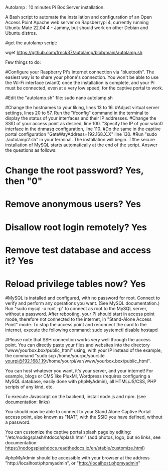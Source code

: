 Autolamp : 10 minutes Pi Box Server installation.


A Bash script to automate the installation and configuration of an Open Access Point Apache web server on Rapsberrypi 4, currently running Ubuntu Mate 22.04 4 - Jammy, but should work on other Debian and Ubuntu distros.

#get the autolamp script:

wget https://github.com/frnck37/autolamp/blob/main/autolamp.sh

Few things to do:

#Configure your Raspberry Pi's internet connection via "bluetooth". The easiest way is to share your phone's connection. You won't be able to use the Wi-Fi interface (wlan0) once the installation is complete, and your Pi must be connected, even at a very low speed, for the captive portal to work.

#Edit the "autolamp.sh" file:
sudo nano autolamp.sh

#Change the hostnames to your liking, lines 13 to 16.
#Adjust virtual server settings, lines 20 to 57. Run the "ifconfig" command in the terminal to display the status of your interfaces and their IP addresses.
#Change the SSID of your access point as desired, line 100.
"Specify the IP of your wlan0 interface in the dnmasq configuration, line 110.
#Do the same in the captive portal configuration "GateWayAddress=192.168.X.X" line 130.
#Run "sudo ./autolamp2.sh" in your terminal. The installation will begin.
T#he secure installation of MySQL starts automatically at the end of the script. Answer the questions as follows:

# Change the root password? Yes, then "0"
# Remove anonymous users? Yes
# Disallow root login remotely? Yes
# Remove test database and access it? Yes
# Reload privilege tables now? Yes

#MySQL is installed and configured, with no password for root. Connect to verify and perform any operations you want. (See MySQL documentation.)
Run "sudo mysql -u root -p" to connect as root to the MySQL server, without a password.
After rebooting, your Pi should start in access point mode, therefore not connected to the internet, in "Stand-Alone Access Point" mode. To stop the access point and reconnect the card to the internet, execute the following command:
sudo systemctl disable hostapd

#Please note that SSH connection works very well through the access point. You can directly paste your files and websites into the directory "www/yourbox.box/public_html" using, with your IP instead of the example, the command "sudo scp /home/yourpc/yoursite yourpi@192.168.1.19:/home/yourpi/var/www/yourbox.box/public_html".

You can host whatever you want, it's your server, and your internet! For example, blogs or CMS like PluxMl, Wordpress (requires configuring a MySQL database, easily done with phpMyAdmin), all HTML/JS/CSS, PHP scripts of any kind, etc. 

To execute Javascript on the backend, install node.js and npm. (see documentation: links)

You should now be able to connect to your Stand Alone Captive Portal access point, also known as "NAT", with the SSID you have defined, without a password.

You can customize the captive portal splash page by editing: "/etc/nodogsplash/htdocs/splash.html" (add photos, logo, but no links, see documentation: https://nodogsplashdocs.readthedocs.io/en/stable/customize.html)

#phpMyAdmin should be accessible with your browser at the address "http://localhost/phpmyadmin", or "http://localhost.phpmyadmin"

